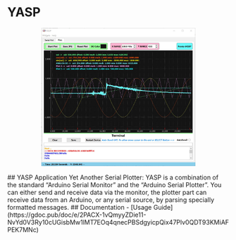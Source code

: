 # YASP
<p align="center">
<img src="/doc/yasp_cover.JPG" alt="Yet Another Serial Plotter" width="350"/>
</p>
## YASP Application
Yet Another Serial Plotter: YASP is a combination of the standard “Arduino Serial Monitor” and the “Arduino Serial Plotter”.
You can either send and receive data via the monitor, the plotter part can receive data from
an Arduino, or any serial source, by parsing specially formatted messages. 
## Documentation
 - [Usage Guide](https://gdoc.pub/doc/e/2PACX-1vQmyyZDie11-NvYd0V3Ry10cUGisbMw1lMT7EOq4qnecPBSdgyicpQix47Plv0QDT93KMiAFPEK7MNc)

